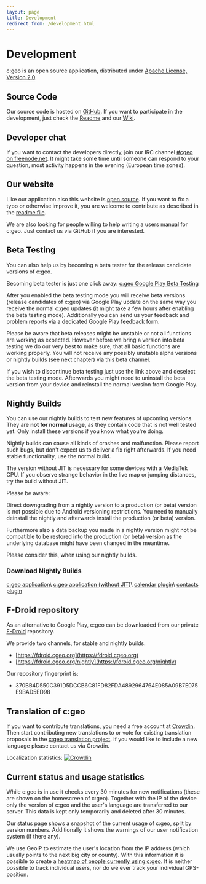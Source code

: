 ```yaml
---
layout: page
title: Development
redirect_from: /development.html
---
```


# Development

c:geo is an open source application, distributed under [Apache License, Version 2.0](http://www.apache.org/licenses/LICENSE-2.0).

## Source Code

Our source code is hosted on [GitHub](https://github.com/cgeo/cgeo). If you want to participate in the development, just check the [Readme](https://github.com/cgeo/cgeo/blob/master/README.md) and our [Wiki](https://github.com/cgeo/cgeo/wiki).

## Developer chat

If you want to contact the developers directly, join our IRC channel [#cgeo on freenode.net](https://webchat.freenode.net/?channels=%23cgeo). It might take some time until someone can respond to your question, most activity happens in the evening (European time zones).

## Our website

Like our application also this website is [open source](https://github.com/cgeo/cgeo.github.io). If you want to fix a typo or otherwise improve it, you are welcome to contribute as described in the [readme file](https://github.com/cgeo/cgeo.github.io/blob/master/README.md).

We are also looking for people willing to help writing a users manual for c:geo. Just contact us via GitHub if you are interested.

## Beta Testing

You can also help us by becoming a beta tester for the release candidate versions of c:geo.

Becoming beta tester is just one click away: [c:geo Google Play Beta Testing](https://play.google.com/apps/testing/cgeo.geocaching)

After you enabled the beta testing mode you will receive beta versions (release candidates of c:geo) via Google Play update on the same way you receive the normal c:geo updates (it might take a few hours after enabling the beta testing mode). Additionally you can send us your feedback and problem reports via a dedicated Google Play feedback form.

Please be aware that beta releases might be unstable or not all functions are working as expected. However before we bring a version into beta testing we do our very best to make sure, that all basic functions are working properly.
You will not receive any possibly unstable alpha versions or nightly builds (see next chapter) via this beta channel.

If you wish to discontinue beta testing just use the link above and deselect the beta testing mode.
Afterwards you might need to uninstall the beta version from your device and reinstall the normal version from Google Play.

## Nightly Builds

You can use our nightly builds to test new features of upcoming versions. They are **not for normal usage**, as they contain code that is not well tested yet. Only install these versions if you know what you're doing.

Nightly builds can cause all kinds of crashes and malfunction. Please report such bugs, but don't expect us to deliver a fix right afterwards. If you need stable functionality, use the normal build.

The version without JIT is necessary for some devices with a MediaTek CPU. If you observe strange behavior in the live map or jumping distances, try the build without JIT.

Please be aware:

Direct downgrading from a nightly version to a production (or beta) version is not possible due to Android versioning restrictions. You need to manually deinstall the nightly and afterwards install the production (or beta) version.

Furthermore also a data backup you made in a nightly version might not be compatible to be restored into the production (or beta) version as the underlying database might have been changed in the meantime.

Please consider this, when using our nightly builds.

### Download Nightly Builds

[c:geo application](http://download.cgeo.org/cgeo-nightly.apk)\\
[c:geo application (without JIT)](http://download.cgeo.org/cgeo-nightly-nojit.apk)\\
[calendar plugin](http://download.cgeo.org/cgeo-calendar-nightly.apk)\\
[contacts plugin](http://download.cgeo.org/cgeo-contacts-nightly.apk)

## F-Droid repository

As an alternative to Google Play, c:geo can be downloaded from our private [F-Droid](https://f-droid.org/) repository.

We provide two channels, for stable and nightly builds.

* [https://fdroid.cgeo.org](https://fdroid.cgeo.org)
* [https://fdroid.cgeo.org/nightly](https://fdroid.cgeo.org/nightly)

Our repository fingerprint is:

* 370BB4D550C391D5DCCB6C81FD82FDA4892964764E085A09B7E075E9BAD5ED98

## Translation of c:geo

If you want to contribute translations, you need a free account at [Crowdin](https://crowdin.com/). Then start contributing new translations to or vote for existing translation proposals in the [c:geo translation project](http://translate.cgeo.org). If you would like to include a new language please contact us via Crowdin.

Localization statistics: [![Crowdin](https://d322cqt584bo4o.cloudfront.net/cgeo/localized.png)](http://translate.cgeo.org)

## Current status and usage statistics

While c:geo is in use it checks every 30 minutes for new notifications (these are shown on the homescreen of c:geo). Together with the IP of the device only the version of c:geo and the user's language are transferred to our server. This data is kept only temporarily and deleted after 30 minutes.

Our [status page](/status) shows a snapshot of the current usage of c:geo, split by version numbers. Additionally it shows the warnings of our user notification system (if there any).

We use GeoIP to estimate the user's location from the IP address (which usually points to the next big city or county). With this information it is possible to create a [heatmap of people currently using c:geo](heatmap). It is neither possible to track individual users, nor do we ever track your individual GPS-position.
